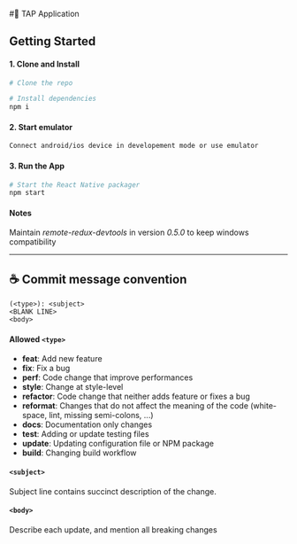 #🚀 TAP Application

##  Getting Started

#### 1. Clone and Install

```bash
# Clone the repo

# Install dependencies
npm i
```

#### 2. Start emulator

```bash
Connect android/ios device in developement mode or use emulator
```

#### 3. Run the App

```bash
# Start the React Native packager
npm start
```


#### Notes

Maintain _remote-redux-devtools_ in version _0.5.0_ to keep windows compatibility


---

☕ Commit message convention
----------------------------
```
(<type>): <subject>
<BLANK LINE>
<body>
```     

#### Allowed `<type>`
* **feat**: Add new feature
* **fix**: Fix a bug
* **perf**: Code change that improve performances
* **style**: Change at style-level
* **refactor**: Code change that neither adds feature or fixes a bug
* **reformat**: Changes that do not affect the meaning of the code (white-space, lint, missing semi-colons, ...)
* **docs**: Documentation only changes
* **test**: Adding or update testing files
* **update**: Updating configuration file or NPM package
* **build**: Changing build workflow

#### `<subject>`
Subject line contains succinct description of the change.

#### `<body>`
Describe each update, and mention all breaking changes